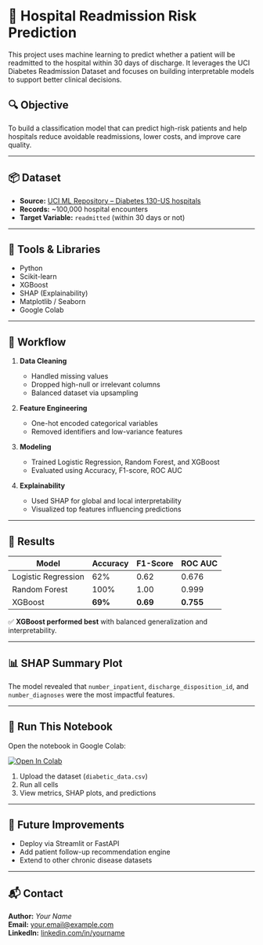 # 🏥 Hospital Readmission Risk Prediction

This project uses machine learning to predict whether a patient will be readmitted to the hospital within 30 days of discharge. It leverages the UCI Diabetes Readmission Dataset and focuses on building interpretable models to support better clinical decisions.

## 🔍 Objective
To build a classification model that can predict high-risk patients and help hospitals reduce avoidable readmissions, lower costs, and improve care quality.

---

## 📦 Dataset

- **Source:** [UCI ML Repository – Diabetes 130-US hospitals](https://archive.ics.uci.edu/ml/datasets/diabetes+130-us+hospitals+for+years+1999-2008)
- **Records:** ~100,000 hospital encounters
- **Target Variable:** `readmitted` (within 30 days or not)

---

## 🧰 Tools & Libraries

- Python  
- Scikit-learn  
- XGBoost  
- SHAP (Explainability)  
- Matplotlib / Seaborn  
- Google Colab

---

## 🔄 Workflow

1. **Data Cleaning**
   - Handled missing values
   - Dropped high-null or irrelevant columns
   - Balanced dataset via upsampling

2. **Feature Engineering**
   - One-hot encoded categorical variables
   - Removed identifiers and low-variance features

3. **Modeling**
   - Trained Logistic Regression, Random Forest, and XGBoost
   - Evaluated using Accuracy, F1-score, ROC AUC

4. **Explainability**
   - Used SHAP for global and local interpretability
   - Visualized top features influencing predictions

---

## 🧠 Results

| Model               | Accuracy | F1-Score | ROC AUC |
|---------------------|----------|----------|---------|
| Logistic Regression | 62%      | 0.62     | 0.676   |
| Random Forest       | 100%     | 1.00     | 0.999   |
| XGBoost             | **69%**  | **0.69** | **0.755** |

✅ **XGBoost performed best** with balanced generalization and interpretability.

---

## 📊 SHAP Summary Plot

The model revealed that `number_inpatient`, `discharge_disposition_id`, and `number_diagnoses` were the most impactful features.

---

## 🚀 Run This Notebook

Open the notebook in Google Colab:

[![Open In Colab](https://colab.research.google.com/assets/colab-badge.svg)](your_colab_link_here)

1. Upload the dataset (`diabetic_data.csv`)
2. Run all cells
3. View metrics, SHAP plots, and predictions

---

## 🏁 Future Improvements

- Deploy via Streamlit or FastAPI
- Add patient follow-up recommendation engine
- Extend to other chronic disease datasets

---

## 📬 Contact

**Author:** *Your Name*  
**Email:** your.email@example.com  
**LinkedIn:** [linkedin.com/in/yourname](https://linkedin.com/in/yourname)
